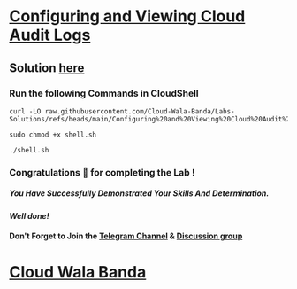 # [Configuring and Viewing Cloud Audit Logs](https://www.cloudskillsboost.google/focuses/19184?parent=catalog)

## Solution [here](https://youtu.be/wlgv4lnoqqw)

### Run the following Commands in CloudShell

```
curl -LO raw.githubusercontent.com/Cloud-Wala-Banda/Labs-Solutions/refs/heads/main/Configuring%20and%20Viewing%20Cloud%20Audit%20Logs/shell.sh

sudo chmod +x shell.sh

./shell.sh
```

### Congratulations 🎉 for completing the Lab !

##### *You Have Successfully Demonstrated Your Skills And Determination.*

#### *Well done!*

#### Don't Forget to Join the [Telegram Channel](https://t.me/cloudwalabanda) & [Discussion group](https://t.me/cloudwalabandachats)

# [Cloud Wala Banda](https://www.youtube.com/@cloudwalabanda)
